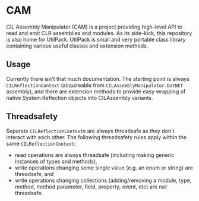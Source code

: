 # CAM

CIL Assembly Manipulator (CAM) is a project providing high-level API to read and emit CLR assemblies and modules. As its side-kick, this repository is also home for UtilPack. UtilPack is small and very portable class library containing various useful classes and extension methods.

## Usage

Currently there isn't that much documentation.
The starting point is always `CILReflectionContext` (acquireable from `CILAssemblyManipulator.DotNET` assembly), and there are extension methods to provide easy wrapping of native System.Reflection objects into CILAssembly variants.

## Threadsafety

Separate `CILReflectionContext`s are always threadsafe as they don't interact with each other.
The following threadsafety rules apply within the same `CILReflectionContext`:
* read operations are always threadsafe (including making generic instances of types and methods),
* write operations changing some single value (e.g. an enum or string) are threadsafe, and
* write operations changing collections (adding/removing a module, type, method, method parameter, field, property, event, etc) are _not_ threadsafe.
